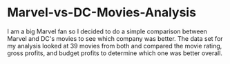 # Marvel-vs-DC-Movies-Analysis
I am a big Marvel fan so I decided to do a simple comparison between Marvel and DC's movies to see which company was better. The data set for my analysis looked at 39 movies from both and compared the movie rating, gross profits, and budget profits to determine which one was better overall.

